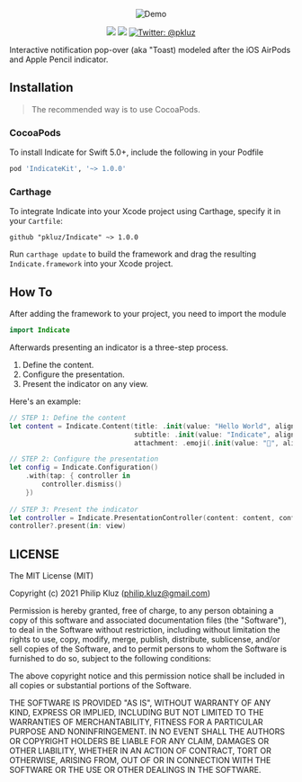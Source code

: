 <p align="center">
    <img src="https://github.com/pkluz/Indicate/blob/master/Example/Resources/demo.gif?raw=true" alt="Demo" />
</p>

<p align="center">
    <img src="https://img.shields.io/badge/iOS-12+-blue.svg" />
    <img src="https://img.shields.io/badge/Swift-5.0+-brightgreen.svg" />
    <a href="https://twitter.com/pkluz">
        <img src="https://img.shields.io/badge/Contact-@pkluz-lightgrey.svg?style=flat" alt="Twitter: @pkluz" />
    </a>
</p>

Interactive notification pop-over (aka "Toast) modeled after the iOS AirPods and Apple Pencil indicator.

## Installation

> The recommended way is to use CocoaPods. 

### CocoaPods

To install Indicate for Swift 5.0+, include the following in your Podfile

```ruby
pod 'IndicateKit', '~> 1.0.0'
```

### Carthage

To integrate Indicate into your Xcode project using Carthage, specify it in your `Cartfile`:

```ogdl
github "pkluz/Indicate" ~> 1.0.0
```

Run `carthage update` to build the framework and drag the resulting `Indicate.framework` into your Xcode project.

## How To

After adding the framework to your project, you need to import the module
```swift
import Indicate
```

Afterwards presenting an indicator is a three-step process.

1. Define the content.
2. Configure the presentation.
3. Present the indicator on any view.

Here's an example:

```swift
// STEP 1: Define the content
let content = Indicate.Content(title: .init(value: "Hello World", alignment: .natural),
                               subtitle: .init(value: "Indicate", alignment: .natural),
                               attachment: .emoji(.init(value: "🌼", alignment: .natural)))

// STEP 2: Configure the presentation
let config = Indicate.Configuration()
    .with(tap: { controller in
        controller.dismiss()
    })
        
// STEP 3: Present the indicator
let controller = Indicate.PresentationController(content: content, configuration: config)
controller?.present(in: view)
```

## LICENSE

The MIT License (MIT)

Copyright (c) 2021 Philip Kluz (philip.kluz@gmail.com)

Permission is hereby granted, free of charge, to any person obtaining a copy of this software and associated documentation files (the "Software"), to deal in the Software without restriction, including without limitation the rights to use, copy, modify, merge, publish, distribute, sublicense, and/or sell copies of the Software, and to permit persons to whom the Software is furnished to do so, subject to the following conditions:

The above copyright notice and this permission notice shall be included in all copies or substantial portions of the Software.

THE SOFTWARE IS PROVIDED "AS IS", WITHOUT WARRANTY OF ANY KIND, EXPRESS OR IMPLIED, INCLUDING BUT NOT LIMITED TO THE WARRANTIES OF MERCHANTABILITY, FITNESS FOR A PARTICULAR PURPOSE AND NONINFRINGEMENT. IN NO EVENT SHALL THE AUTHORS OR COPYRIGHT HOLDERS BE LIABLE FOR ANY CLAIM, DAMAGES OR OTHER LIABILITY, WHETHER IN AN ACTION OF CONTRACT, TORT OR OTHERWISE, ARISING FROM, OUT OF OR IN CONNECTION WITH THE SOFTWARE OR THE USE OR OTHER DEALINGS IN THE SOFTWARE.